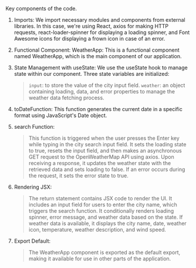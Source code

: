 Key components of the code.
1. Imports:
    We import necessary modules and components from external libraries. In this case, we're using React, axios for making HTTP requests, react-loader-spinner for displaying a loading spinner, and Font Awesome icons 
    for displaying a frown icon in case of an error.

2. Functional Component: WeatherApp:
   This is a functional component named WeatherApp, which is the main component of our application.

3. State Management with useState:
   We use the useState hook to manage state within our component. Three state variables are initialized:
     > `input`: to store the value of the city input field.
     > `weather`: an object containing loading, data, and error properties to manage the weather data fetching process.

4. toDateFunction:
   This function generates the current date in a specific format using JavaScript's Date object.

5. search Function:
   > This function is triggered when the user presses the Enter key while typing in the city search input field.
   > It sets the loading state to true, resets the input field, and then makes an asynchronous GET request to the OpenWeatherMap API using axios.
   > Upon receiving a response, it updates the weather state with the retrieved data and sets loading to false.
   > If an error occurs during the request, it sets the error state to true.

6. Rendering JSX:
   > The return statement contains JSX code to render the UI.
   > It includes an input field for users to enter the city name, which triggers the search function.
   > It conditionally renders loading spinner, error message, and weather data based on the state.
   > If weather data is available, it displays the city name, date, weather icon, temperature, weather description, and wind speed.

7. Export Default:
   > The WeatherApp component is exported as the default export, making it available for use in other parts of the application.
